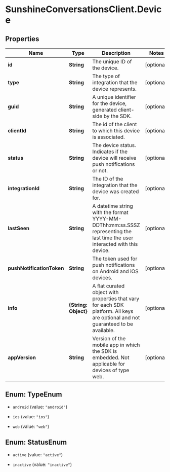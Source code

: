 # SunshineConversationsClient.Device

## Properties

Name | Type | Description | Notes
------------ | ------------- | ------------- | -------------
**id** | **String** | The unique ID of the device. | [optional] 
**type** | **String** | The type of integration that the device represents. | [optional] 
**guid** | **String** | A unique identifier for the device, generated client-side by the SDK. | [optional] 
**clientId** | **String** | The id of the client to which this device is associated. | [optional] 
**status** | **String** | The device status. Indicates if the device will receive push notifications or not. | [optional] 
**integrationId** | **String** | The ID of the integration that the device was created for. | [optional] 
**lastSeen** | **String** | A datetime string with the format YYYY-MM-DDThh:mm:ss.SSSZ representing the last time the user interacted with this device. | [optional] 
**pushNotificationToken** | **String** | The token used for push notifications on Android and iOS devices. | [optional] 
**info** | **{String: Object}** | A flat curated object with properties that vary for each SDK platform. All keys are optional and not guaranteed to be available. | [optional] 
**appVersion** | **String** | Version of the mobile app in which the SDK is embedded. Not applicable for devices of type web. | [optional] 



## Enum: TypeEnum


* `android` (value: `"android"`)

* `ios` (value: `"ios"`)

* `web` (value: `"web"`)





## Enum: StatusEnum


* `active` (value: `"active"`)

* `inactive` (value: `"inactive"`)




